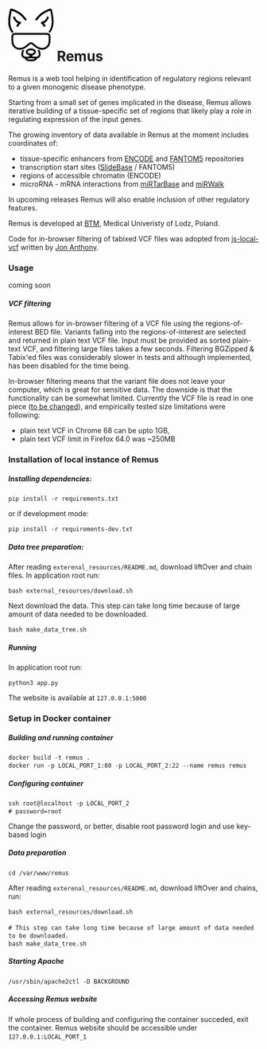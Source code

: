 
# ![RemusLogo](remus/static/img/remus_logo_mini.png) Remus  

Remus is a web tool helping in identification of 
regulatory regions relevant to a given monogenic disease phenotype.  

Starting from a small set of genes implicated in the disease,
Remus allows iterative building of a tissue-specific set of regions that likely play
a role in regulating expression of the input genes. 
 
The growing inventory of data available in Remus at 
the moment includes coordinates of:

 - tissue-specific enhancers from [ENCODE](https://www.encodeproject.org) and [FANTOM5](http://fantom.gsc.riken.jp/5) repositories
 - transcription start sites ([SlideBase](http://slidebase.binf.ku.dk) / FANTOM5) 
 - regions of accessible chromatin (ENCODE)
 - microRNA - mRNA interactions from [miRTarBase](http://mirtarbase.mbc.nctu.edu.tw/) and [miRWalk](http://mirwalk.umm.uni-heidelberg.de)
  
In upcoming releases Remus will also enable inclusion of other regulatory features.

Remus is developed at [BTM](https://biostat.umed.pl), Medical Univeristy of Lodz, Poland. 

Code for in-browser filtering of tabixed VCF files was adopted from [js-local-vcf](https://github.com/jsa-aerial/js-local-vcf) written by [Jon Anthony](https://github.com/jsa-aerial).
### Usage

coming soon

##### VCF filtering

Remus allows for in-browser filtering of a VCF file using the regions-of-interest BED file.
Variants falling into the regions-of-interest are selected and returned in plain text VCF file.
Input must be provided as sorted plain-text VCF, and filtering large files takes a few seconds.
Filtering BGZipped & Tabix'ed files was considerably slower in tests and although implemented, has been disabled for the time being.

In-browser filtering means that the variant file does not leave your computer, which is great for sensitive data.
The downside is that the functionality can be somewhat limited.
Currently the VCF file is read in one piece ([to be changed](https://github.com/seru71/Remus/issues/15)), and empirically tested size limitations were following:

 - plain text VCF in Chrome 68 can be upto 1GB,
 - plain text VCF limit in Firefox 64.0 was ~250MB


### Installation of local instance of Remus

##### Installing dependencies:

    pip install -r requirements.txt

or if development mode:  
    
    pip install -r requirements-dev.txt

##### Data tree preparation:

After reading `exterenal_resources/README.md`, download liftOver and chain files.
In application root run:

    bash external_resources/download.sh
      
Next download the data. This step can take long time because of large amount of data needed to be downloaded.

    bash make_data_tree.sh

##### Running

In application root run:

    python3 app.py
    
The website is available at `127.0.0.1:5000`



### Setup in Docker container

##### Building and running container

    docker build -t remus .
    docker run -p LOCAL_PORT_1:80 -p LOCAL_PORT_2:22 --name remus remus

##### Configuring container

    ssh root@localhost -p LOCAL_PORT_2
    # password=root
    
Change the password, or better, disable root password login and use key-based login

##### Data preparation
    
    cd /var/www/remus
    
After reading `exterenal_resources/README.md`, download liftOver and chains, run:

    bash external_resources/download.sh

    # This step can take long time because of large amount of data needed to be downloaded.    
    bash make_data_tree.sh
    
##### Starting Apache
    
    /usr/sbin/apache2ctl -D BACKGROUND

##### Accessing Remus website

If whole process of building and configuring the container succeded, exit the container. Remus website should be accessible under `127.0.0.1:LOCAL_PORT_1`
    
    
